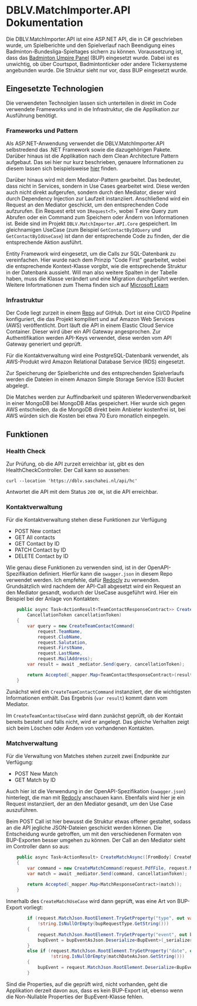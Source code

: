 # DBLV.MatchImporter.API Dokumentation
Die DBLV.MatchImporter.API ist eine ASP.NET API, die in C# geschrieben wurde, um Spielberichte und den Spielverlauf nach Beendigung eines Badminton-Bundesliga-Spieltages sichern zu können. Voraussetzung ist, dass das [Badminton Umpire Panel](https://github.com/phihag/bup) (BUP) eingesetzt wurde. Dabei ist es unwichtig, ob über Courtspot, Badmintonticker oder andere Tickersysteme angebunden wurde. Die Struktur sieht nur vor, dass BUP eingesetzt wurde. 

## Eingesetzte Technologien
Die verwendeten Technolgien lassen sich unterteilen in direkt im Code verwendete Frameworks und in die Infrastruktur, die die Applikation zur Ausführung benötigt. 

### Frameworks und Pattern
Als ASP.NET-Anwendung verwendet die DBLV.MatchImporter.API selbstredend das .NET Framework sowie die dazugehörigen Pakete. Darüber hinaus ist die Applikation nach dem Clean Architecture Pattern aufgebaut. Das sei hier nur kurz beschrieben, genauere Informationen zu diesem lassen sich beispielsweise [hier](https://lewisjohnbaxter.medium.com/understanding-the-clean-architecture-pattern-in-software-development-7a26a494419d#:~:text=The%20Clean%20Architecture%20pattern%20is%20a%20powerful%20approach%20to%20software,to%20changing%20requirements%20and%20technologies.) finden.

Darüber hinaus wird mit dem Mediator-Pattern gearbeitet. Das bedeutet, dass nicht in Services, sondern in Use Cases gearbeitet wird. Diese werden auch nicht direkt aufgerufen, sondern durch den Mediator, dieser wird durch Dependency Injection zur Laufzeit instanziiert. Anschließend wird ein Request an den Mediator geschickt, um den entsprechenden Code aufzurufen. Ein Request erbt von `IRequest<T>`, wobei T eine Query zum Abrufen oder ein Command zum Speichern oder Ändern von Informationen ist. Beide sind im Projekt `DBLV.MatchImporter.API.Core` gespeichert. Im gleichnamigen UseCase (zum Beispiel `GetContactByIdQuery` und `GetContactByIdUseCase`) ist dann der entsprechende Code zu finden, der die entsprechende Aktion ausführt.

Entity Framework wird eingesetzt, um die Calls zur SQL-Datenbank zu vereinfachen. Hier wurde nach dem Prinzip "Code First" gearbeitet, wobei die entsprechende Kontext-Klasse vorgibt, wie die entsprechende Struktur in der Datenbank aussieht. Will man also weitere Spalten in der Tabelle haben, muss die Klasse verändert und eine Migration durchgeführt werden. Weitere Infortmationen zum Thema finden sich auf [Microsoft Learn](https://learn.microsoft.com/en-us/ef/ef6/modeling/code-first/migrations/)

### Infrastruktur
Der Code liegt zurzeit in einem [Repo](https://github.com/hnlvc/Dblv.MatchImporter.API) auf GitHub. Dort ist eine CI/CD Pipeline konfiguriert, die das Projekt kompiliert und auf Amazon Web Services (AWS) veröffentlicht. Dort läuft die API in einem Elastic Cloud Service Container. Dieser wird über ein API Gateway angesprochen. Zur Authentifikation werden API-Keys verwendet, diese werden vom API Gateway generiert und geprüft. 

Für die Kontaktverwaltung wird eine PostgreSQL-Datenbank verwendet, als AWS-Produkt wird Amazon Relational Database Service (RDS) eingesetzt. 

Zur Speicherung der Spielberichte und des entsprechenden Spielverlaufs werden die Dateien in einem Amazon Simple Storage Service (S3) Bucket abgelegt. 

Die Matches werden zur Auffindbarkeit und späteren Wiederverwendbarkeit in einer MongoDB bei MongoDB Atlas gespeichert. Hier wurde sich gegen AWS entschieden, da die MongoDB direkt beim Anbieter kostenfrei ist, bei AWS würden sich die Kosten bei etwa 70 Euro monatlich einpegeln. 

## Funktionen
### Health Check
Zur Prüfung, ob die API zurzeit erreichbar ist, gibt es den HealthCheckController. Der Call kann so aussehen: 

```curl
curl --location 'https://dblv.saschahei.nl/api/hc'
```

Antwortet die API mit dem Status `200 OK`, ist die API erreichbar. 

### Kontaktverwaltung
Für die Kontaktverwaltung stehen diese Funktionen zur Verfügung

- POST New contact
- GET All contacts
- GET Contact by ID
- PATCH Contact by ID
- DELETE Contact by ID

Wie genau diese Funktionen zu verwenden sind, ist in der OpenAPI-Spezifikation definiert. Hierfür kann die `swagger.json` in diesem Repo verwendet werden. Ich empfehle, dafür [Redocly](https://redocly.github.io/redoc/?url=https://raw.githubusercontent.com/hnlvc/matchimporter-docs/main/swagger.json) zu verwenden. Grundsätzlich wird nachdem der API-Call abgesetzt wird ein Request an den Mediator gesandt, wodurch der UseCase ausgeführt wird. Hier ein Beispiel bei der Anlage von Kontakten: 

```csharp
    public async Task<ActionResult<TeamContactResponseContract>> CreateTeamContactAsync([FromBody] CreateTeamContactRequestContract request,
        CancellationToken cancellationToken)
    {
        var query = new CreateTeamContactCommand(
            request.TeamName,
            request.ClubName,
            request.Salutation,
            request.FirstName,
            request.LastName,
            request.MailAddress);
        var result = await _mediator.Send(query, cancellationToken);

        return Accepted(_mapper.Map<TeamContactResponseContract>(result));
    }
```

Zunächst wird ein `CreateTeamContactCommand` instanziiert, der die wichtigsten Informationen enthält. Das Ergebnis (`var result`) kommt dann vom Mediator. 

Im `CreateTeamContactUseCase` wird dann zunächst geprüft, ob der Kontakt bereits besteht und falls nicht, wird er angelegt. Das gleiche Verhalten zeigt sich beim Löschen oder Ändern von vorhandenen Kontakten. 

### Matchverwaltung
Für die Verwaltung von Matches stehen zurzeit zwei Endpunkte zur Verfügung:

- POST New Match
- GET Match by ID

Auch hier ist die Verwendung in der OpenAPI-Spezifikation (`swagger.json`) hinterlegt, die man mit [Redocly](https://redocly.github.io/redoc/?url=https://raw.githubusercontent.com/hnlvc/matchimporter-docs/main/swagger.json) anschauen kann. Ebenfalls wird hier je ein Request instanziiert, der an den Mediator gesandt, um den Use Case auszuführen.

Beim POST Call ist hier bewusst die Struktur etwas offener gestaltet, sodass an die API jegliche JSON-Dateien geschickt werden können. Die Entscheidung wurde getroffen, um mit den verschiedenen Formaten von BUP-Exporten besser umgehen zu können. Der Call an den Mediator sieht im Controller dann so aus:
```csharp
    public async Task<ActionResult> CreateMatchAsync([FromBody] CreateMatchRequestContract request, CancellationToken cancellationToken)
    {
        var command = new CreateMatchCommand(request.PdfFile, request.MatchJson);
        var match = await _mediator.Send(command, cancellationToken);
        
        return Accepted(_mapper.Map<MatchResponseContract>(match));
    }
```

Innerhalb des `CreateMatchUseCase` wird dann geprüft, was eine Art von BUP-Export vorliegt: 
```csharp
        if (request.MatchJson.RootElement.TryGetProperty("type", out var bupRequestType) &&
            !string.IsNullOrEmpty(bupRequestType.GetString()))
        {
            request.MatchJson.RootElement.TryGetProperty("event", out bupEventAsJson);
            bupEvent = bupEventAsJson.Deserialize<BupEvent>(_serializerOptions) ?? throw new InvalidOperationException();
        }
        else if (request.MatchJson.RootElement.TryGetProperty("date", out var matchDateAsJson) &&
                 !string.IsNullOrEmpty(matchDateAsJson.GetString()))
        {
            bupEvent = request.MatchJson.RootElement.Deserialize<BupEvent>(_serializerOptions);
        }
```

Sind die Properties, auf die geprüft wird, nicht vorhanden, geht die Applikation derzeit davon aus, dass es kein BUP-Export ist, ebenso wenn die Non-Nullable Properties der BupEvent-Klasse fehlen.
